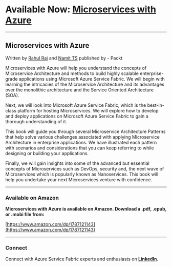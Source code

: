 # Available Now: [Microservices with Azure](https://www.packtpub.com/virtualization-and-cloud/microservices-azure)
---

## Microservices with Azure
Written by [Rahul Rai](https://rahulrai.in) and [Namit TS](http://namit.me) published by - Packt

Microservices with Azure will help you understand the concepts of Microservice Architecture and methods to build highly scalable enterprise-grade applications using Microsoft Azure Service Fabric. We will begin with learning the intricacies of the Microservice Architecture and its advantages over the monolithic architecture and the Service Oriented Architecture (SOA). 

Next, we will look into Microsoft Azure Service Fabric, which is the best-in-class platform for hosting Microservices. We will explore how to develop and deploy applications on Microsoft Azure Service Fabric to gain a thorough understanding of it.

This book will guide you through several Microservice Architecture Patterns that help solve various challenges associated with applying Microservice Architecture in enterprise applications. We have illustrated each pattern with scenarios and considerations that you can keep referring to while designing or building your applications.

Finally, we will gain insights into some of the advanced but essential concepts of Microservices such as DevOps, security and, the next wave of Microservices which is popularly known as Nanoservices. This book will help you undertake your next Microservices venture with confidence.

---
### <i class="fa fa-amazon" aria-hidden="true" style="font-size:30px"></i> Available on Amazon

**Microservices with Azure is available on Amazon. Download a .pdf, .epub, or .mobi file from:**

[https://www.amazon.com/dp/1787121143](https://www.amazon.com/dp/1787121143)

---

### <i class="fa fa-linkedin-square" style="font-size:35px"></i> Connect
Connect with Azure Service Fabric experts and enthusiasts on **[LinkedIn](https://www.linkedin.com/groups/8526708)**.
